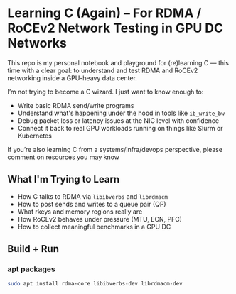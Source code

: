 # Learning C (Again) – For RDMA / RoCEv2 Network Testing in GPU DC Networks


This repo is my personal notebook and playground for (re)learning C — this time with a clear goal: to understand and test RDMA and RoCEv2 networking inside a GPU-heavy data center.

I’m not trying to become a C wizard. I just want to know enough to:

- Write basic RDMA send/write programs
- Understand what's happening under the hood in tools like `ib_write_bw`
- Debug packet loss or latency issues at the NIC level with confidence
- Connect it back to real GPU workloads running on things like Slurm or Kubernetes

If you’re also learning C from a systems/infra/devops perspective, please comment on resources you may know

## What I'm Trying to Learn

- How C talks to RDMA via `libibverbs` and `librdmacm`
- How to post sends and writes to a queue pair (QP)
- What rkeys and memory regions really are
- How RoCEv2 behaves under pressure (MTU, ECN, PFC)
- How to collect meaningful benchmarks in a GPU DC

## Build + Run

### apt packages

```bash
sudo apt install rdma-core libibverbs-dev librdmacm-dev
